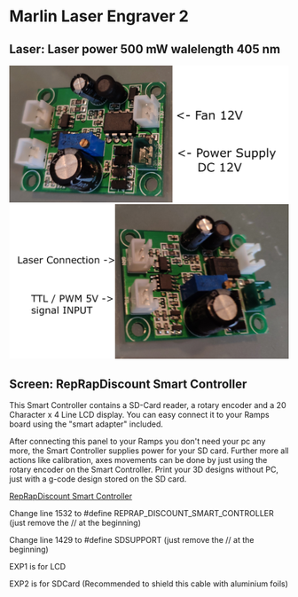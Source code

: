 # Marlin Laser Engraver 2

## Laser: Laser power 500 mW walelength 405 nm

![laser_driver_view1](Laser/laser_driver_view1.jpg)
![laser_driver_view2](Laser/laser_driver_view2.jpg)

## Screen: RepRapDiscount Smart Controller

This Smart Controller contains a SD-Card reader, a rotary encoder and a 20 Character x 4 Line LCD display. You can easy connect it to your Ramps board using the "smart adapter" included.

After connecting this panel to your Ramps you don't need your pc any more, the Smart Controller supplies power for your SD card. Further more all actions like calibration, axes movements can be done by just using the rotary encoder on the Smart Controller. Print your 3D designs without PC, just with a g-code design stored on the SD card.

[RepRapDiscount Smart Controller](https://reprap.org/wiki/RepRapDiscount_Smart_Controller)

Change line 1532 to #define REPRAP_DISCOUNT_SMART_CONTROLLER (just remove the // at the beginning)

Change line 1429 to #define SDSUPPORT (just remove the // at the beginning)

EXP1 is for LCD

EXP2 is for SDCard (Recommended to shield this cable with aluminium foils)